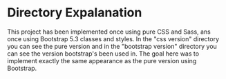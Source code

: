 # Directory Expalanation
This project has been implemented once using pure CSS and Sass, ans once using Bootstrap 5.3 classes and styles. In the "css version" directory you can see the pure version and in the "bootstrap version" directory you can see the version bootstrap's been used in.
The goal here was to implement exactly the same appearance as the pure version using Bootstrap.
